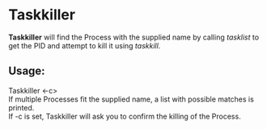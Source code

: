 # Taskkiller
**Taskkiller** will find the Process with the supplied name by calling *tasklist* to get the PID and attempt to kill it using *taskkill*.
## Usage:
Taskkiller <Process Name or part of it> <-c>  
  If multiple Processes fit the supplied name, a list with possible matches is printed.  
  If -c is set, Taskkiller will ask you to confirm the killing of the Process.  
